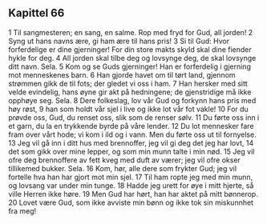 ## Kapittel 66

1 Til sangmesteren; en sang, en salme. Rop med fryd for Gud, all jorden!
2 Syng ut hans navns ære, gi ham ære til hans pris!
3 Si til Gud: Hvor forferdelige er dine gjerninger! For din store makts skyld skal dine fiender hykle for deg.
4 All jorden skal tilbe deg og lovsynge deg, de skal lovsynge ditt navn. Sela.
5 Kom og se Guds gjerninger! Han er forferdelig i gjerning mot menneskenes barn.
6 Han gjorde havet om til tørt land, gjennom strømmen gikk de til fots; der gledet vi oss i ham.
7 Han hersker med sitt velde evindelig, hans øyne gir akt på hedningene; de gjenstridige må ikke opphøye seg. Sela.
8 Dere folkeslag, lov vår Gud og forkynn hans pris med høy røst,
9 han som holdt vår sjel i live og ikke lot vår fot vakle!
10 For du prøvde oss, Gud, du renset oss, slik som de renser sølv.
11 Du førte oss inn i et garn, du la en trykkende byrde på våre lender.
12 Du lot mennesker fare fram over vårt hode; vi kom i ild og i vann. Men du førte oss ut til fornyelse.
13 Jeg vil gå inn i ditt hus med brennoffer, jeg vil gi deg det jeg har lovt,
14 det som gikk over mine lepper, og som min munn talte i min nød.
15 Jeg vil ofre deg brennoffere av fett kveg med duft av værer; jeg vil ofre okser tillikemed bukker. Sela.
16 Kom, hør, alle dere som frykter Gud; jeg vil fortelle hva han har gjort mot min sjel.
17 Til ham ropte jeg med min munn, og lovsang var under min tunge.
18 Hadde jeg urett for øye i mitt hjerte, så ville Herren ikke høre.
19 Men Gud har hørt, han har aktet på mitt bønnerop.
20 Lovet være Gud, som ikke avviste min bønn og ikke tok sin miskunnhet fra meg!
